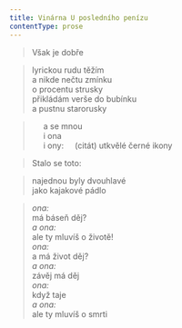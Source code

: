 ```yaml
---
title: Vinárna U posledního penízu
contentType: prose
---
```


<section>

> Však je dobře

</section>

<section>

> lyrickou rudu těžím  
> a nikde nečtu zmínku  
> o procentu strusky  
> přikládám verše do bubínku  
> a pustnu starorusky

</section>

<section>

>      a se mnou  
>      i ona  
>      i ony:     (citát) utkvělé černé ikony

</section>

<section>

> Stalo se toto:

</section>

<section>

> najednou byly dvouhlavé  
> jako kajakové pádlo

</section>

<section>

> _ona:_  
> má báseň děj?  
> _a ona:_  
> ale ty mluvíš o životě!  
> _ona:_  
> a má život děj?  
> _a ona:_  
> závěj má děj  
> _ona:_  
> když taje  
> _a ona:_  
> ale ty mluvíš o smrti

</section>
